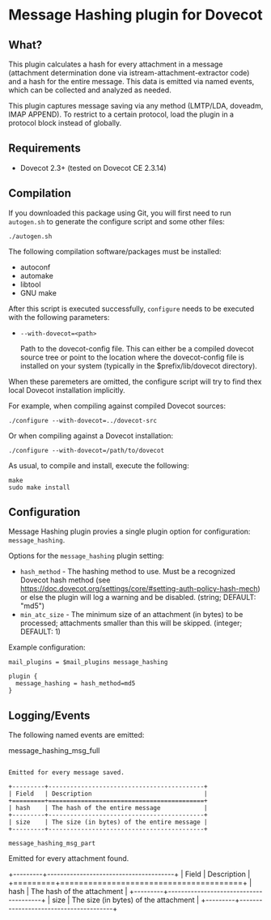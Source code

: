 Message Hashing plugin for Dovecot
==================================

What?
-----

This plugin calculates a hash for every attachment in a message (attachment
determination done via istream-attachment-extractor code) and a hash for the
entire message. This data is emitted via named events, which can be collected
and analyzed as needed.

This plugin captures message saving via any method (LMTP/LDA, doveadm, IMAP
APPEND). To restrict to a certain protocol, load the plugin in a protocol
block instead of globally.

Requirements
------------

* Dovecot 2.3+ (tested on Dovecot CE 2.3.14)

Compilation
-----------

If you downloaded this package using Git, you will first need to run
`autogen.sh` to generate the configure script and some other files:

```
./autogen.sh
```

The following compilation software/packages must be installed:

 - autoconf
 - automake
 - libtool
 - GNU make

After this script is executed successfully, `configure` needs to be executed
with the following parameters:

 - `--with-dovecot=<path>`

   Path to the dovecot-config file. This can either be a compiled dovecot
   source tree or point to the location where the dovecot-config file is
   installed on your system (typically in the $prefix/lib/dovecot directory).

When these paremeters are omitted, the configure script will try to find thex
local Dovecot installation implicitly.

For example, when compiling against compiled Dovecot sources:

```
./configure --with-dovecot=../dovecot-src
```

Or when compiling against a Dovecot installation:

```
./configure --with-dovecot=/path/to/dovecot
```

As usual, to compile and install, execute the following:

```
make
sudo make install
```

Configuration
-------------

Message Hashing plugin provies a single plugin option for configuration:
`message_hashing`.

Options for the `message_hashing` plugin setting:

 - `hash_method` - The hashing method to use. Must be a recognized Dovecot
                   hash method (see
                   https://doc.dovecot.org/settings/core/#setting-auth-policy-hash-mech)
                   or else the plugin will log a warning and be disabled.
                   (string; DEFAULT: "md5")
 - `min_atc_size` - The minimum size of an attachment (in bytes) to be
                    processed; attachments smaller than this will be skipped.
                    (integer; DEFAULT: 1)

Example configuration:

```
mail_plugins = $mail_plugins message_hashing

plugin {
  message_hashing = hash_method=md5
}
```

Logging/Events
--------------

The following named events are emitted:

message_hashing_msg_full
~~~~~~~~~~~~~~~~~~~~~~~~

Emitted for every message saved.

+---------+-------------------------------------------+
| Field   | Description                               |
+=========+===========================================+
| hash    | The hash of the entire message            |
+---------+-------------------------------------------+
| size    | The size (in bytes) of the entire message |
+---------+-------------------------------------------+

message_hashing_msg_part
~~~~~~~~~~~~~~~~~~~~~~~~

Emitted for every attachment found.

+---------+---------------------------------------+
| Field   | Description                           |
+=========+=======================================+
| hash    | The hash of the attachment            |
+---------+---------------------------------------+
| size    | The size (in bytes) of the attachment |
+---------+---------------------------------------+
